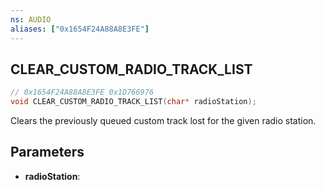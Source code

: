 ```yaml
---
ns: AUDIO
aliases: ["0x1654F24A88A8E3FE"]
---
```

## CLEAR_CUSTOM_RADIO_TRACK_LIST

```c
// 0x1654F24A88A8E3FE 0x1D766976
void CLEAR_CUSTOM_RADIO_TRACK_LIST(char* radioStation);
```

Clears the previously queued custom track lost for the given radio station.

## Parameters
* **radioStation**:

